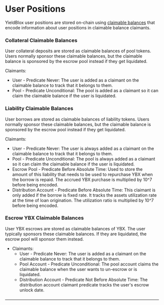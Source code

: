 # User Positions

YieldBlox user positions are stored on-chain using [claimable balances](https://developers.stellar.org/docs/glossary/claimable-balance/) that encode information about user positions in claimable balance claimants.

### Collateral Claimable Balances

User collateral deposits are stored as claimable balances of pool tokens. Users normally sponsor these claimable balances, but the claimable balance is sponsored by the escrow pool instead if they get liquidated.

Claimants:

* User - Predicate Never: The user is added as a claimant on the claimable balance to track that it belongs to them.
* Pool - Predicate Unconditional: The pool is added as a claimant so it can claim the claimable balance if the user is liquidated.

### Liability Claimable Balances

User borrows are stored as claimable balances of liability tokens. Users normally sponsor these claimable balances, but the claimable balance is sponsored by the escrow pool instead if they get liquidated.

Claimants:

* User - Predicate Never: The user is always added as a claimant on the claimable balance to track that it belongs to them.
* Pool - Predicate Unconditional: The pool is always added as a claimant so it can claim the claimable balance if the user is liquidated.
* Escrow Pool - Predicate Before Absolute Time: Used to store the amount of this liability that needs to be used to repurchase YBX when the borrow is repaid. The accrued YBX purchase is multiplied by 10^7 before being encoded.
* Distribution Account - Predicate Before Absolute Time: This claimant is only added if the borrow is fixed rate. It tracks the assets utilization rate at the time of loan origination. The utilization ratio is multiplied by 10^7 before being encoded.

### Escrow YBX Claimable Balances

User YBX escrows are stored as claimable balances of YBX. The user typically sponsors these claimable balances. If they are liquidated, the escrow pool will sponsor them instead.

* Claimants:
  * User - Predicate Never: The user is added as a claimant on the claimable balance to track that it belongs to them.
  * Pool Account - Predicate Unconditional: The pool account claims the claimable balance when the user wants to un-escrow or is liquidated.
  * Distribution Account - Predicate Not Before Absolute Time: The distribution account claimant predicate tracks the user's escrow unlock date.





###

****



